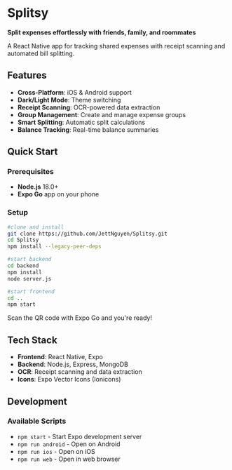 # Splitsy
**Split expenses effortlessly with friends, family, and roommates**

A React Native app for tracking shared expenses with receipt scanning and automated bill splitting.

## Features

- **Cross-Platform**: iOS & Android support
- **Dark/Light Mode**: Theme switching
- **Receipt Scanning**: OCR-powered data extraction
- **Group Management**: Create and manage expense groups
- **Smart Splitting**: Automatic split calculations
- **Balance Tracking**: Real-time balance summaries

## Quick Start

### Prerequisites
- **Node.js** 18.0+
- **Expo Go** app on your phone

### Setup
```bash
#clone and install
git clone https://github.com/JettNguyen/Splitsy.git
cd Splitsy
npm install --legacy-peer-deps

#start backend
cd backend
npm install
node server.js

#start frontend
cd .. 
npm start
```

Scan the QR code with Expo Go and you're ready!

## Tech Stack

- **Frontend**: React Native, Expo
- **Backend**: Node.js, Express, MongoDB
- **OCR**: Receipt scanning and data extraction
- **Icons**: Expo Vector Icons (Ionicons)

## Development

### Available Scripts
- `npm start` - Start Expo development server
- `npm run android` - Open on Android
- `npm run ios` - Open on iOS
- `npm run web` - Open in web browser
